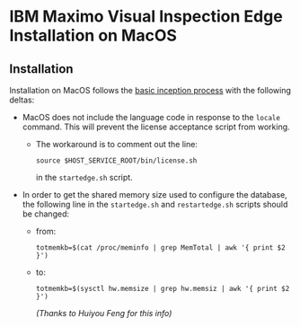 # IBM Maximo Visual Inspection Edge Installation on MacOS

## Installation
Installation on MacOS follows the [basic inception process](inception_internals.md) with the following deltas:

- MacOS does not include the language code in response to the `locale` command. This will prevent the license acceptance script from working.
  - The workaround is to comment out the line:
    ```
    source $HOST_SERVICE_ROOT/bin/license.sh
    ```
    in the `startedge.sh` script.

- In order to get the shared memory size used to configure the database, the following line in the `startedge.sh` and `restartedge.sh` scripts should be changed:
  - from:
    ```
    totmemkb=$(cat /proc/meminfo | grep MemTotal | awk '{ print $2 }')
    ```
  - to:
    ```
    totmemkb=$(sysctl hw.memsize | grep hw.memsiz | awk '{ print $2 }')
    ```
    *(Thanks to Huiyou Feng for this info)*
    
